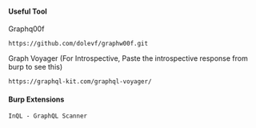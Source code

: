 
#### Useful Tool
Graphq00f
```url
https://github.com/dolevf/graphw00f.git
```

Graph Voyager (For Introspective, Paste the introspective response from burp to see this)
```url
https://graphql-kit.com/graphql-voyager/
```

#### Burp Extensions

```
InQL - GraphQL Scanner
```

